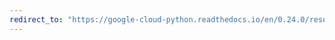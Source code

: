 ```yaml
---
redirect_to: "https://google-cloud-python.readthedocs.io/en/0.24.0/resource-manager-project.html"
---
```

